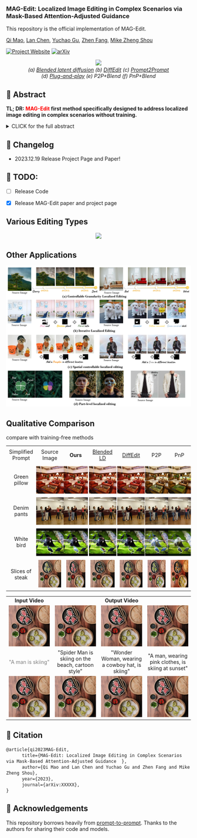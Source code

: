 ### MAG-Edit: Localized Image Editing in Complex Scenarios via Mask-Based Attention-Adjusted Guidance  

This repository is the official implementation of MAG-Edit.

[Qi Mao](https://sites.google.com/view/qi-mao/), [Lan Chen](), [Yuchao Gu](https://ycgu.site/), [Zhen Fang](), [Mike Zheng Shou](https://sites.google.com/view/showlab)


[![Project Website](https://img.shields.io/badge/Project-Website-orange
)](https://orannue.github.io/MAG-Edit/)
[![arXiv](https://img.shields.io/badge/arXiv-XXXXX-red
)]()

<p align="center">
<img src="assets/teaser.png"width="1080px"/>  
<br>
<em> (a) <a href="https://github.com/omriav/blended-latent-diffusion">Blended latent diffusion</a>  (b) <a href="https://arxiv.org/abs/2210.11427">DiffEdit</a>  (c) <a href="https://github.com/google/prompt-to-prompt">Prompt2Prompt</a> <br> 
(d)  <a href="https://github.com/MichalGeyer/plug-and-play">Plug-and-play</a>  (e) P2P+Blend (f) PnP+Blend</em>
</p>

## :bookmark: Abstract
<b>TL; DR: <font color="red">MAG-Edit</font> first method specifically designed to
address localized image editing in complex scenarios without training.</b>

<details><summary>CLICK for the full abstract</summary>
Recent diffusion-based image editing approaches have exhibited impressive editing capabilities in images with simple compositions. However, localized editing in complex scenarios has not been well-studied in the literature, despite its growing real-world demands. Existing mask-based inpainting methods fall short of retaining the underlying structure within the edit region. Meanwhile, mask-free attention-based methods often exhibit editing leakage and misalignment in more complex compositions. In this work, we develop MAG-Edit, a training-free, inference-stage optimization method, which enables localized image editing in complex scenarios. In particular, MAG-Edit optimizes the noise latent feature in diffusion models by maximizing two mask-based cross-attention constraints of the edit token, which in turn gradually enhances the local alignment with the desired prompt. Extensive quantitative and qualitative experiments demonstrate the effectiveness of our method in achieving both text alignment and structure preservation for localized editing within complex scenarios.
</details>

## :pencil: Changelog
- 2023.12.19 Release Project Page and Paper!
## :date: TODO:

- [ ] Release Code
- [x] Release MAG-Edit paper and project page


<p align="center">
<h2> Various Editing Types </h2>
<p align="center">
<img src="assets/editing_types.png"/>  
</p>

<h2> Other Applications</h2>  
<p align="center">
<img src="assets/other_apps.jpg"/>  
<br>

<h2> Qualitative Comparison </h2>
compare with training-free methods
<p align="center">
  <table align="center"   style="text-align:center;">
    <tr style="width: 85px; height:50px;padding:0;">
      <td align="center"  >
       Simplified <br>Prompt
      </td>
      <td align="center">
       Source <br> Image
      </td>
      <td  align="center">
        <b>Ours</b>
      </td>
      <td align="center">
       <a href="https://github.com/omriav/blended-latent-diffusion">Blended <br> LD</a>
      </td>
      <td  align="center">
      <a href="https://arxiv.org/abs/2210.11427">DiffEdit</a>
      </td>
      <td  align="center">
      <a herf="https://github.com/google/prompt-to-prompt">P2P</a>
      </td>
      <td  align="center">
      <a herf="https://github.com/MichalGeyer/plug-and-play">PnP</a>
      </td>
    </tr>
    <tr>
      <td style="width: 85px; height:85px;padding:0;" align="center">
        Green <br>pillow
      </td>
      <td style="width: 85px; height:85px;padding:0;" align="center">
        <img src="assets/compare/training-free/1/source.png" style="width: 75px; height: 75px;margin:0;padding=0;vertical-align:middle;" hspace="0" vspace="0">
      </td>
      <td style="width:85px; height: 85px;padding:0;" align="center">
        <img src="assets/compare/training-free/1/ours.png" style="width: 75px; height: 75px;margin:0;padding=0;vertical-align:middle;" hspace="0" vspace="0">
      </td>
      <td style="width: 85px; height: 85px;padding:0;" align="center">
        <img src="assets/compare/training-free/1/blended.png" style="width: 75px; height: 75px;margin:0;padding=0;vertical-align:middle;" hspace="0" vspace="0">
      </td>          
      <td style="width: 85px; height: 85px;padding:0;" align="center">
        <img src="assets/compare/training-free/1/diffedit.png" style="width: 75px; height: 75px;margin:0;padding=0;vertical-align:middle;" hspace="0" vspace="0">
      </td>
      <td style="width: 85px; height: 85px;padding:0;" align="center">
        <img src="assets/compare/training-free/1/p2p.png" style="width: 75px; height: 75px;margin:0;padding=0;vertical-align:middle;" hspace="0" vspace="0">
      </td>      
      <td style="width: 85px; height: 85px;padding:0;" align="center">
        <img src="assets/compare/training-free/1/pnp.png" style="width: 75px; height: 75px;margin:0;padding=0;vertical-align:middle;" hspace="0" vspace="0">
      </td>     
    </tr>
    <tr>
      <td style="width: 85px; height:85px;padding:0;" align="center">
        Denim <br>pants
      </td>
      <td style="width: 85px; height:85px;padding:0;" align="center">
        <img src="assets/compare/training-free/2/source.png" style="width: 75px; height: 75px;margin:0;padding=0;vertical-align:middle;" hspace="0" vspace="0">
      </td>
      <td style="width:85px; height: 85px;padding:0;" align="center">
        <img src="assets/compare/training-free/2/ours.png" style="width: 75px; height: 75px;margin:0;padding=0;vertical-align:middle;" hspace="0" vspace="0">
      </td>
      <td style="width: 85px; height: 85px;padding:0;" align="center">
        <img src="assets/compare/training-free/2/blended.png" style="width: 75px; height: 75px;margin:0;padding=0;vertical-align:middle;" hspace="0" vspace="0">
      </td>          
      <td style="width: 85px; height: 85px;padding:0;" align="center">
        <img src="assets/compare/training-free/2/diffedit.png" style="width: 75px; height: 75px;margin:0;padding=0;vertical-align:middle;" hspace="0" vspace="0">
      </td>
      <td style="width: 85px; height: 85px;padding:0;" align="center">
        <img src="assets/compare/training-free/2/p2p.png" style="width: 75px; height: 75px;margin:0;padding=0;vertical-align:middle;" hspace="0" vspace="0">
      </td>      
      <td style="width: 85px; height: 85px;padding:0;" align="center">
        <img src="assets/compare/training-free/2/pnp.png" style="width: 75px; height: 75px;margin:0;padding=0;vertical-align:middle;" hspace="0" vspace="0">
      </td>     
    </tr>
    <tr>
      <td style="width: 85px; height:85px;padding:0;" align="center">
        White <br>bird
      </td>
      <td style="width: 85px; height:85px;padding:0;" align="center">
        <img src="assets/compare/training-free/3/source.png" style="width: 75px; height: 75px;margin:0;padding=0;vertical-align:middle;" hspace="0" vspace="0">
      </td>
      <td style="width:85px; height: 85px;padding:0;" align="center">
        <img src="assets/compare/training-free/3/ours.png" style="width: 75px; height: 75px;margin:0;padding=0;vertical-align:middle;" hspace="0" vspace="0">
      </td>
      <td style="width: 85px; height: 85px;padding:0;" align="center">
        <img src="assets/compare/training-free/3/blended.png" style="width: 75px; height: 75px;margin:0;padding=0;vertical-align:middle;" hspace="0" vspace="0">
      </td>          
      <td style="width: 85px; height: 85px;padding:0;" align="center">
        <img src="assets/compare/training-free/3/diffedit.png" style="width: 75px; height: 75px;margin:0;padding=0;vertical-align:middle;" hspace="0" vspace="0">
      </td>
      <td style="width: 85px; height: 85px;padding:0;" align="center">
        <img src="assets/compare/training-free/3/p2p.png" style="width: 75px; height: 75px;margin:0;padding=0;vertical-align:middle;" hspace="0" vspace="0">
      </td>      
      <td style="width: 85px; height: 85px;padding:0;" align="center">
        <img src="assets/compare/training-free/3/pnp.png" style="width: 75px; height: 75px;margin:0;padding=0;vertical-align:middle;" hspace="0" vspace="0">
      </td>     
    </tr>
    <tr>
      <td style="width: 85px; height:85px;padding:0;" align="center">
        Slices of <br>steak
      </td>
      <td style="width: 85px; height:85px;" align="center">
        <img src="assets/compare/training-free/4/source.png" style="width: 75px; height: 75px;margin:0;padding=0;vertical-align:middle;" hspace="0" vspace="0">
      </td>
      <td style="width:85px; height: 85px;" align="center">
        <img src="assets/compare/training-free/4/ours.png" style="width: 75px; height: 75px;margin:0;padding=0;vertical-align:middle;" hspace="0" vspace="0">
      </td>
      <td style="width: 85px; height: 85px;" align="center">
        <img src="assets/compare/training-free/4/blended.png" style="width: 75px; height: 75px;margin:0;padding=0;vertical-align:middle;" hspace="0" vspace="0">
      </td>          
      <td style="width: 85px; height: 85px;" align="center">
        <img src="assets/compare/training-free/4/diffedit.png" style="width: 75px; height: 75px;margin:0;padding=0;vertical-align:middle;" hspace="0" vspace="0">
      </td>
      <td style="width: 85px; height: 85px;" align="center">
        <img src="assets/compare/training-free/4/p2p.png" style="width: 75px; height: 75px;margin:0;padding=0;vertical-align:middle;" hspace="0" vspace="0">
      </td>      
      <td style="width: 85px; height: 85px;" align="center">
        <img src="assets/compare/training-free/4/pnp.png" style="width: 75px; height: 75px;margin:0;padding=0;vertical-align:middle;" hspace="0" vspace="0">
      </td>     

  </table>

<table class="center">
<tr>
  <td style="text-align:center;"><b>Input Video</b></td>
  <td style="text-align:center;" colspan="3"><b>Output Video</b></td>
</tr>
<tr>
  <td><img src="assets/compare/training-free/4/ours.png"></td>
  <td><img src="assets/compare/training-free/4/ours.png"></td>
  <td><img src="assets/compare/training-free/4/ours.png"></td>              
  <td><img src="assets/compare/training-free/4/ours.png"></td>
</tr>
<tr>
  <td width=25% style="text-align:center;color:gray;">"A man is skiing"</td>
  <td width=25% style="text-align:center;">"Spider Man is skiing on the beach, cartoon style”</td>
  <td width=25% style="text-align:center;">"Wonder Woman, wearing a cowboy hat, is skiing"</td>
  <td width=25% style="text-align:center;">"A man, wearing pink clothes, is skiing at sunset"</td>
</tr>

<tr>
  <td><img src="assets/compare/training-free/4/ours.png"></td>
  <td><img src="assets/compare/training-free/4/ours.png"></td>
  <td><img src="assets/compare/training-free/4/ours.png"></td>              
  <td><img src="assets/compare/training-free/4/ours.png"></td>
</tr>
</table>




<!--
<font size=4>Comparison with <a href="https://github.com/omriav/blended-latent-diffusion">Blended LD</a> and <a href="https://arxiv.org/abs/2210.11427">DiffEdit</a></font>
</p>
<p align="center">
<img src="assets/qualitative_cmp/mask.png"/>  
</p>
<p align="center">
<font size=4>Comparison with <a href="https://github.com/google/prompt-to-prompt">P2P</a> and <a href="https://github.com/MichalGeyer/plug-and-play">PnP</a></font>
</p>
<p align="center">
<img src="assets/qualitative_cmp/p2ppnp.png"/>  
</p>
<p align="center">
<font size=4>Comparison with <a href="https://github.com/timothybrooks/instruct-pix2pix">InstructPix2Pix</a> and <a href="https://github.com/OSU-NLP-Group/MagicBrush">MagicBrush</a></font>
</p>
<p align="center">
<img src="assets/qualitative_cmp/instructimagic.png"/>  
</p>
<h3> Various Editing Scenarios </h3>
<p align="center">
<img src="assets/editing_scenarios.png"/>  
</p>
-->



## :triangular_flag_on_post: Citation 

```
@article{qi2023MAG-Edit,
      title={MAG-Edit: Localized Image Editing in Complex Scenarios via Mask-Based Attention-Adjusted Guidance  }, 
      author={Qi Mao and Lan Chen and Yuchao Gu and Zhen Fang and Mike Zheng Shou},
      year={2023},
      journal={arXiv:XXXXX},
}
``` 


## :revolving_hearts: Acknowledgements

This repository borrows heavily from [prompt-to-prompt](https://github.com/google/prompt-to-prompt/). Thanks to the authors for sharing their code and models.




